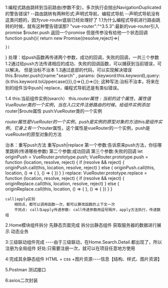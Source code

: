 1:编程式路由跳转到当前路由(参数不变)，多次执行会抛出NavigationDuplicated的警告错误?
--路由跳转有两种形式:声明式导航、编程式导航
--声明式导航没有这类问题的，因为vue-router底层已经处理好了
1.1为什么编程式导航进行路由跳转的时候，就有这种警告错误那?
"vue-router":"^3.5.3":最新的vue-router引入promise
$router.push 返回一个promise 但是传参没有给他一个状态回调
function push(){
    return new Promise((resolve,reject)=>{

    })
}
处理：给push函数再传递两个参数，成功的回调，失败的回调，一共三个参数
1.2通过给push方法传递相应的成功、失败的回调函数，可以捕获到当前错误，可以解决。
 但是治标不治本
1.3通过底部的代码，可以实现解决错误
this.$router.push({name:"search" , params: {keyword:this.keyword},query:{k:this.keyword.toUppercase()}},()=>{},()=>{});
这种写法:治标不治本，将来在别的组件当中push| replace，编程式导航还是有类似错误。

1.4
this:当前组件实例(search）
this.$router属性:当前的这个属性，属性值VueRouter类的一个实例，当在入口文件注册路由的时候，给组件实例添加$router|$route属性
push:VueRouter类的一个实例

$router属性是VueRouter的一个实例，push是实例的原型对象的方法
this是组件实例，它身上有一个$router属性，这个属性是vueRouter的一个实例，push是vueRouter的原型对象的方法

治本：重写push方法
    重写push|replace
    第一个参数:告诉原来push方法，你往哪里跳转(传递哪些参数)
    第二个参数:成功回调
    第三个参数:失败的回调
    let originPush = VueRouter.prototype.push;
    VueRouter.prototype.push = function (location, resolve, reject) {
    if (resolve && reject) {
        originPush.call(this, location, resolve, reject)
    } else {
        originPush.call(this, location, () => { }, () => { })
        }
    }
    replace:
    VueRouter.prototype.replace = function (location, resolve, reject) {
    if (resolve && reject) {
        originReplace.call(this, location, resolve, reject)
    } else {
        originReplace.call(this, location, () => { }, () => { })
        }
    }

    call|apply区别
        相同点，都可以调用函数一次，都可以算改函数的上下文一次
        不同点: call与apply传递参数: call传递参数用逗号隔开，apply方法执行，传递数组



2.Home模块组件拆分
    先静态页面完成
    拆分出静态组件
    获取服务器的数据进行展示
    动态业务

3:三级联动组件完成
----由于三级联动，在Home.Search.Detail.都出现了，所以注册为全局组件
好处:只需要注册一次，就可以在项目任意地方使用

4:完成其余静态组件
HTML + css +图片资源----信息【结构、样式、图片资源】

5.Postman 测试接口

6:axios二次封装
